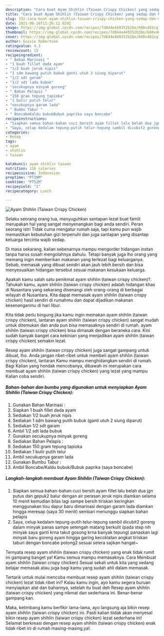 ```yaml
---
description: "Cara buat Ayam Shihlin (Taiwan Crispy Chicken) yang sedap dan Mudah Dibuat"
title: "Cara buat Ayam Shihlin (Taiwan Crispy Chicken) yang sedap dan Mudah Dibuat"
slug: 332-cara-buat-ayam-shihlin-taiwan-crispy-chicken-yang-sedap-dan-mudah-dibuat
date: 2021-06-16T11:26:12.029Z
image: https://img-global.cpcdn.com/recipes/7d844e449352b28e/680x482cq70/ayam-shihlin-taiwan-crispy-chicken-foto-resep-utama.jpg
thumbnail: https://img-global.cpcdn.com/recipes/7d844e449352b28e/680x482cq70/ayam-shihlin-taiwan-crispy-chicken-foto-resep-utama.jpg
cover: https://img-global.cpcdn.com/recipes/7d844e449352b28e/680x482cq70/ayam-shihlin-taiwan-crispy-chicken-foto-resep-utama.jpg
author: Gussie Robertson
ratingvalue: 4.3
reviewcount: 15
recipeingredient:
- " Bahan Marinasi "
- "1 buah fillet dada ayam"
- "1/2 buah jeruk nipis"
- "1 sdm bawang putih bubuk ganti utuh 2 siung diparut"
- "1/2 sdt garam"
- "1/2 sdt lada bubuk"
- "secukupnya minyak goreng"
- " Bahan Pelapis "
- "150 gram tepung tapioka"
- "1 butir putih telur"
- "secukupnya garam lada"
- " Bumbu Tabur "
- " BoncabeKaldu bubukBubuk paprika saya boncabe"
recipeinstructions:
- "Siapkan semua bahan-bahan cuci bersih ayam fillet lalu belah dua jgn putus dan gepuk2 balur dengan air perasan jeruk nipis diamkan selama 10 menit kemudian bilas lagi sampe bersih tiriskan keringkan menggunakan tisu dapur baru dimarinasi dengan garam lada diamkan hingga meresap (saya 30 menit) sembari menunggu siapkan bahan pelapis"
- "Saya, celup kedalam tepung-putih telur-tepung sambil dicubit2 goreng dalam minyak panas sampe setengah matang berkulit (pada step nih minyak saya ganti krna takut gosong krna banyak tepung) panaskan lagi minyak baru goreng ayam hingga garing kecoklatan angkat tiriskan taburi dengan boncabe potong2 sesuai selera sajikan hangat~"
categories:
- Resep
tags:
- ayam
- shihlin
- taiwan

katakunci: ayam shihlin taiwan 
nutrition: 116 calories
recipecuisine: Indonesian
preptime: "PT39M"
cooktime: "PT52M"
recipeyield: "1"
recipecategory: Lunch

---
```



![Ayam Shihlin (Taiwan Crispy Chicken)](https://img-global.cpcdn.com/recipes/7d844e449352b28e/680x482cq70/ayam-shihlin-taiwan-crispy-chicken-foto-resep-utama.jpg)

Selaku seorang orang tua, menyuguhkan santapan lezat buat famili merupakan hal yang sangat menyenangkan bagi anda sendiri. Peran seorang istri Tidak cuma mengatur rumah saja, tapi kamu pun wajib memastikan kebutuhan gizi terpenuhi dan juga santapan yang disantap keluarga tercinta wajib sedap.

Di masa  sekarang, kalian sebenarnya mampu mengorder hidangan instan tanpa harus susah mengolahnya dahulu. Tetapi banyak juga lho orang yang memang ingin memberikan makanan yang terlezat bagi keluarganya. Sebab, memasak yang dibuat sendiri akan jauh lebih bersih dan bisa menyesuaikan hidangan tersebut sesuai makanan kesukaan keluarga. 



Apakah kamu salah satu penikmat ayam shihlin (taiwan crispy chicken)?. Tahukah kamu, ayam shihlin (taiwan crispy chicken) adalah hidangan khas di Nusantara yang sekarang disenangi oleh orang-orang di berbagai wilayah di Nusantara. Kita dapat memasak ayam shihlin (taiwan crispy chicken) hasil sendiri di rumahmu dan dapat dijadikan makanan kesenanganmu di hari libur.

Kita tidak perlu bingung jika kamu ingin memakan ayam shihlin (taiwan crispy chicken), lantaran ayam shihlin (taiwan crispy chicken) sangat mudah untuk ditemukan dan anda pun bisa memasaknya sendiri di rumah. ayam shihlin (taiwan crispy chicken) bisa dimasak dengan beraneka cara. Kini sudah banyak banget cara kekinian yang menjadikan ayam shihlin (taiwan crispy chicken) semakin lezat.

Resep ayam shihlin (taiwan crispy chicken) juga sangat gampang untuk dibuat, lho. Anda jangan ribet-ribet untuk membeli ayam shihlin (taiwan crispy chicken), lantaran Kamu mampu menghidangkan sendiri di rumah. Bagi Kalian yang hendak mencobanya, dibawah ini merupakan cara membuat ayam shihlin (taiwan crispy chicken) yang lezat yang mampu Kalian coba sendiri.

<!--inarticleads1-->

##### Bahan-bahan dan bumbu yang digunakan untuk menyiapkan Ayam Shihlin (Taiwan Crispy Chicken):

1. Gunakan  Bahan Marinasi :
1. Siapkan 1 buah fillet dada ayam
1. Sediakan 1/2 buah jeruk nipis
1. Sediakan 1 sdm bawang putih bubuk (ganti utuh 2 siung diparut)
1. Sediakan 1/2 sdt garam
1. Ambil 1/2 sdt lada bubuk
1. Gunakan secukupnya minyak goreng
1. Sediakan  Bahan Pelapis :
1. Sediakan 150 gram tepung tapioka
1. Sediakan 1 butir putih telur
1. Ambil secukupnya garam lada
1. Gunakan  Bumbu Tabur :
1. Ambil  Boncabe/Kaldu bubuk/Bubuk paprika (saya boncabe)




<!--inarticleads2-->

##### Langkah-langkah membuat Ayam Shihlin (Taiwan Crispy Chicken):

1. Siapkan semua bahan-bahan cuci bersih ayam fillet lalu belah dua jgn putus dan gepuk2 balur dengan air perasan jeruk nipis diamkan selama 10 menit kemudian bilas lagi sampe bersih tiriskan keringkan menggunakan tisu dapur baru dimarinasi dengan garam lada diamkan hingga meresap (saya 30 menit) sembari menunggu siapkan bahan pelapis
1. Saya, celup kedalam tepung-putih telur-tepung sambil dicubit2 goreng dalam minyak panas sampe setengah matang berkulit (pada step nih minyak saya ganti krna takut gosong krna banyak tepung) panaskan lagi minyak baru goreng ayam hingga garing kecoklatan angkat tiriskan taburi dengan boncabe potong2 sesuai selera sajikan hangat~




Ternyata resep ayam shihlin (taiwan crispy chicken) yang enak tidak rumit ini gampang banget ya! Kamu semua mampu memasaknya. Cara Membuat ayam shihlin (taiwan crispy chicken) Sesuai sekali untuk kita yang sedang belajar memasak atau juga bagi kamu yang sudah ahli dalam memasak.

Tertarik untuk mulai mencoba membuat resep ayam shihlin (taiwan crispy chicken) lezat tidak ribet ini? Kalau kamu ingin, ayo kamu segera buruan menyiapkan alat dan bahannya, setelah itu buat deh Resep ayam shihlin (taiwan crispy chicken) yang nikmat dan sederhana ini. Benar-benar gampang kan. 

Maka, ketimbang kamu berfikir lama-lama, ayo langsung aja bikin resep ayam shihlin (taiwan crispy chicken) ini. Pasti kalian tiidak akan menyesal bikin resep ayam shihlin (taiwan crispy chicken) lezat sederhana ini! Selamat berkreasi dengan resep ayam shihlin (taiwan crispy chicken) enak tidak ribet ini di rumah masing-masing,ya!.

